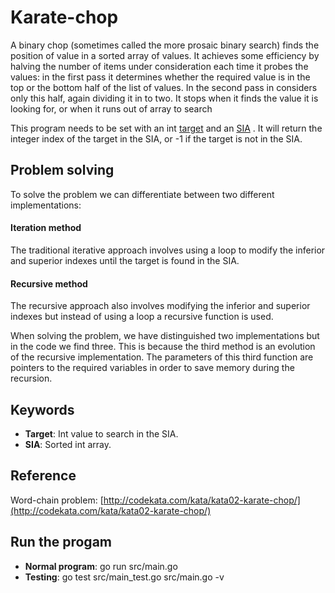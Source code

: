 # Karate-chop
A binary chop (sometimes called the more prosaic binary search) finds the position of value in a sorted array of values. It achieves some efficiency by halving the number of items under consideration each time it probes the values: in the first pass it determines whether the required value is in the top or the bottom half of the list of values. In the second pass in considers only this half, again dividing it in to two. It stops when it finds the value it is looking for, or when it runs out of array to search

This program needs to be set with an int [target](#target) and an [SIA](#sia) . It will return the integer index of the target in the SIA, or -1 if the target is not in the SIA.

## Problem solving
To solve the problem we can differentiate between two different implementations: 

#### Iteration method
The traditional iterative approach involves using a loop to modify the inferior and superior indexes until the target is found in the SIA.

#### Recursive method
The recursive approach also involves modifying the inferior and superior indexes but instead of using a loop a recursive function is used.

When solving the problem, we have distinguished two implementations but in the code we find three. This is because the third method is an evolution of the recursive implementation. The parameters of this third function are pointers to the required variables in order to save memory during the recursion.

## Keywords

- <a id="target">**Target**</a>: Int value to search in the SIA.
- <a id="sia">**SIA**</a>: Sorted int array.

## Reference
Word-chain problem: [http://codekata.com/kata/kata02-karate-chop/](http://codekata.com/kata/kata02-karate-chop/)

## Run the progam

- **Normal program**</a>: go run src/main.go
- **Testing**</a>: go test src/main_test.go src/main.go -v
